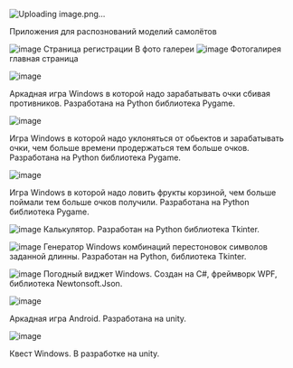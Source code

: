 ![Uploading image.png…]()

Приложения для распознований моделий самолётов


![image](https://github.com/E1K8/Project-s_demo/assets/142608556/0cf7def7-865a-4825-bfb2-14d43aa24694)
Страница регистрации В фото галереи
![image](https://github.com/E1K8/Project-s_demo/assets/142608556/73bd7eb3-75e7-4871-9152-0a4f378fdcb7)
Фотогалирея главная страница


![image](https://github.com/E1K8/Project-s_demo/assets/142608556/250cae62-954c-4c2d-8f27-5f5e6e16bd08)

Аркадная игра Windows в которой надо зарабатывать очки сбивая противников. Разработана на Python библиотека Pygame.

![image](https://github.com/E1K8/Project-s_demo/assets/142608556/2b08fa9a-e026-4553-bcf8-441b35e2a86e)

Игра Windows в которой надо уклоняться от обьектов и зарабатывать очки, чем больше времени продержаться тем больше очков. Разработана на Python библиотека Pygame.

![image](https://github.com/E1K8/Project-s_demo/assets/142608556/518b4a59-4af2-4ad0-9e37-d8e43e410223)

Игра Windows в которой надо ловить фрукты корзиной, чем больше поймали тем больше очков получили. Разработана на Python библиотека Pygame.

![image](https://github.com/E1K8/Project-s_demo/assets/142608556/aca5b73f-72f3-4623-a6f3-c9b9faa8368e)
Калькулятор. Разработан на Python библиотека Tkinter.

![image](https://github.com/E1K8/Project-s_demo/assets/142608556/63de8ef9-6f95-447d-828b-d6df0251917c)
Генератор Windows комбинаций перестоновок символов заданной длинны. Разработан на Python, библиотека Tkinter.


![image](https://github.com/E1K8/Project-s_demo/assets/142608556/bd466fad-ba1a-4802-9b81-52fb9a07cb6e)
Погодный виджет Windows. Создан на C#, фреймворк WPF, библиотека Newtonsoft.Json.

![image](https://github.com/E1K8/Project-s_demo/assets/142608556/e8e97877-3c0d-4baa-b673-9fa45e4a828e)


Аркадная игра Android. Разработана на unity.

![image](https://github.com/E1K8/Project-s_demo/assets/142608556/79b6a379-9b38-4881-8f24-df6ff744953a)

Квест Windows. В разработке на unity.

